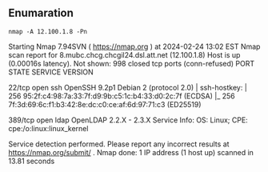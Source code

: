 ## Enumaration
```
nmap -A 12.100.1.8 -Pn
```

Starting Nmap 7.94SVN ( https://nmap.org ) at 2024-02-24 13:02 EST
Nmap scan report for 8.mubc.chcg.chcgil24.dsl.att.net (12.100.1.8)
Host is up (0.00016s latency).
Not shown: 998 closed tcp ports (conn-refused)
PORT    STATE SERVICE VERSION

22/tcp  open  ssh     OpenSSH 9.2p1 Debian 2 (protocol 2.0)
| ssh-hostkey: 
|   256 95:2f:c4:98:7a:33:7f:d9:9b:c5:1c:b4:33:d0:2c:7f (ECDSA)
|_  256 7f:3d:69:6c:f1:b3:42:8e:dc:c0:ce:af:6d:97:71:c3 (ED25519)

389/tcp open  ldap    OpenLDAP 2.2.X - 2.3.X
Service Info: OS: Linux; CPE: cpe:/o:linux:linux_kernel

Service detection performed. Please report any incorrect results at https://nmap.org/submit/ .
Nmap done: 1 IP address (1 host up) scanned in 13.81 seconds
